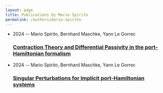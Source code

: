 ```yaml
---
layout: page
title: Publications by Mario Spirito
permalink: /authors/mario-spirito
---
```


<ul class="post-list">
<li><span class='post-meta'>2024 -- Mario Spirito, Bernhard Maschke, Yann Le Gorrec</span><h3><a class='post-link' href="{{ site.baseurl }}/contraction-theory-and-differential-passivity-in-the-port-hamiltonian-formalism">Contraction Theory and Differential Passivity in the port-Hamiltonian formalism</a></h3></li>
<li><span class='post-meta'>2024 -- Mario Spirito, Bernhard Maschke, Yann Le Gorrec</span><h3><a class='post-link' href="{{ site.baseurl }}/singular-perturbations-for-implicit-port-hamiltonian-systems">Singular Perturbations for Implicit port-Hamiltonian systems</a></h3></li>

</ul>
